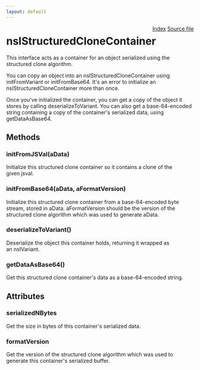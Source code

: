 ```yaml
---
layout: default
---
```

<div class='links' style='float:right'><a href="../index.html">Index</a>
<a href="http://dxr.mozilla.org/mozilla-central/source/dom/interfaces/base/nsIStructuredCloneContainer.idl">Source file</a>
</div>

# nsIStructuredCloneContainer #
  
This interface acts as a container for an object serialized using the  
structured clone algorithm.  
  
You can copy an object into an nsIStructuredCloneContainer using  
initFromVariant or initFromBase64.  It's an error to initialize an  
nsIStructuredCloneContainer more than once.  
  
Once you've initialized the container, you can get a copy of the object it  
stores by calling deserializeToVariant.  You can also get a base-64-encoded  
string containing a copy of the container's serialized data, using  
getDataAsBase64.  
  

## Methods ##

### initFromJSVal(aData) ###
  
Initialize this structured clone container so it contains a clone of the  
given jsval.  
  

### initFromBase64(aData, aFormatVersion) ###
  
Initialize this structured clone container from a base-64-encoded byte  
stream, stored in aData.  aFormatVersion should be the version of the  
structured clone algorithm which was used to generate aData.  
  

### deserializeToVariant() ###
  
Deserialize the object this container holds, returning it wrapped as  
an nsIVariant.  
  

### getDataAsBase64() ###
  
Get this structured clone container's data as a base-64-encoded string.  
  

## Attributes ##

### serializedNBytes ###
  
Get the size in bytes of this container's serialized data.  
  

### formatVersion ###
  
Get the version of the structured clone algorithm which was used to  
generate this container's serialized buffer.  
  
